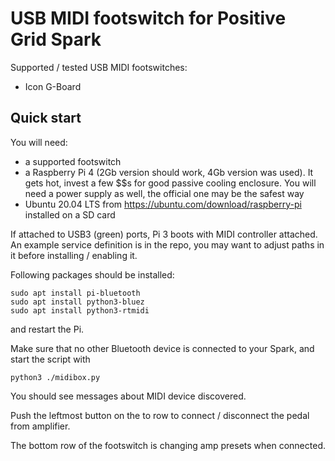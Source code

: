 # USB MIDI footswitch for Positive Grid Spark

Supported / tested USB MIDI footswitches: 

 - Icon G-Board

## Quick start

You will need:

 - a supported footswitch
 - a Raspberry Pi 4 (2Gb version should work, 4Gb version was used). It gets hot, invest a few $$s for good passive cooling enclosure. You will need a power supply as well, the official one may be the safest way
 - Ubuntu 20.04 LTS from https://ubuntu.com/download/raspberry-pi installed on a SD card

If attached to USB3 (green) ports, Pi 3 boots with MIDI controller attached. An example service definition is in the repo, you may want to adjust paths in it
before installing / enabling it.


Following packages should be installed:

    sudo apt install pi-bluetooth
    sudo apt install python3-bluez
    sudo apt install python3-rtmidi

and restart the Pi.

Make sure that no other Bluetooth device is connected to your Spark, and start the script with

    python3 ./midibox.py

You should see messages about MIDI device discovered.

Push the leftmost button on the to row to connect / disconnect the pedal from amplifier.

The bottom row of the footswitch is changing amp presets when connected.

